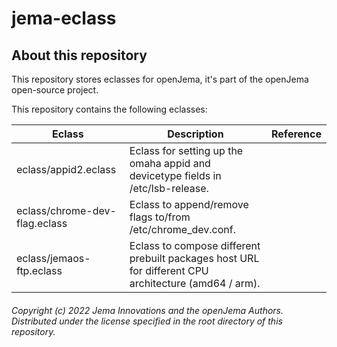 # jema-eclass
## About this repository
This repository stores eclasses for openJema, it's part of the openJema open-source project.

This repository contains the following eclasses:

| Eclass                     | Description        | Reference |
|----------------------------|--------------------|-----------|
| eclass/appid2.eclass       |Eclass for setting up the omaha appid and devicetype fields in /etc/lsb-release. ||
| eclass/chrome-dev-flag.eclass |Eclass to append/remove flags to/from /etc/chrome_dev.conf.||
| eclass/jemaos-ftp.eclass | Eclass to compose different prebuilt packages host URL for different CPU architecture (amd64 / arm). ||

###### Copyright (c) 2022 Jema Innovations and the openJema Authors. Distributed under the license specified in the root directory of this repository.